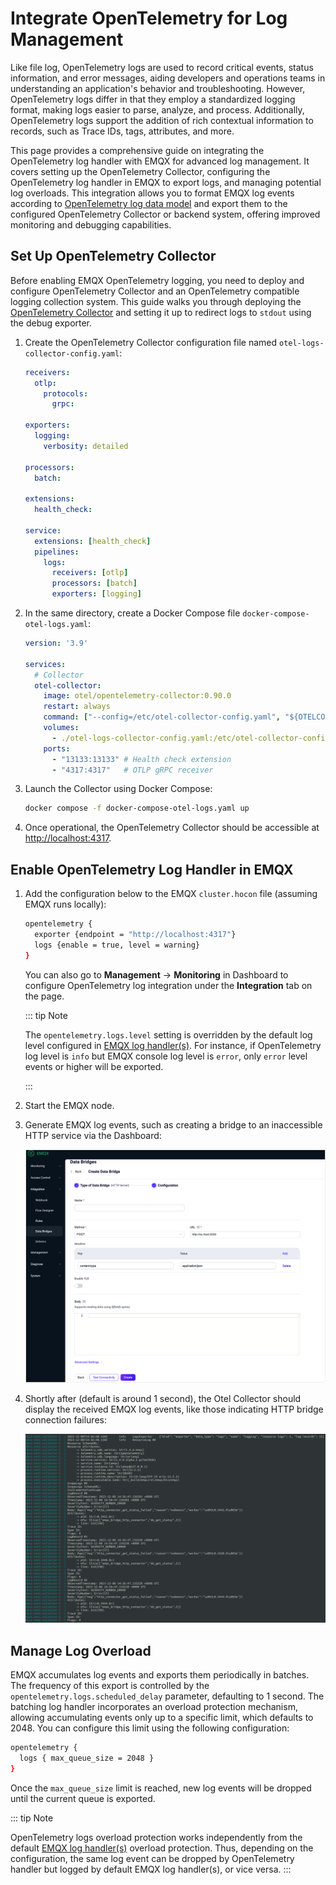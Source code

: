 # Integrate OpenTelemetry for Log Management

Like file log, OpenTelemetry logs are used to record critical events, status information, and error messages, aiding developers and operations teams in understanding an application's behavior and troubleshooting. However, OpenTelemetry logs differ in that they employ a standardized logging format, making logs easier to parse, analyze, and process. Additionally, OpenTelemetry logs support the addition of rich contextual information to records, such as Trace IDs, tags, attributes, and more.

This page provides a comprehensive guide on integrating the OpenTelemetry log handler with EMQX for advanced log management. It covers setting up the OpenTelemetry Collector, configuring the OpenTelemetry log handler in EMQX to export logs, and managing potential log overloads. This integration allows you to format EMQX log events according to [OpenTelemetry log data model](https://opentelemetry.io/docs/specs/otel/logs/data-model/) and export them to the configured OpenTelemetry Collector or backend system, offering improved monitoring and debugging capabilities.

## Set Up OpenTelemetry Collector

Before enabling EMQX OpenTelemetry logging, you need to deploy and configure OpenTelemetry Collector and an OpenTelemetry compatible logging collection system. This guide walks you through deploying the [OpenTelemetry Collector](https://opentelemetry.io/docs/collector/getting-started) and setting it up to redirect logs to `stdout` using the debug exporter.

1. Create the OpenTelemetry Collector configuration file named `otel-logs-collector-config.yaml`:

   ```yaml
   receivers:
     otlp:
       protocols:
         grpc:

   exporters:
     logging:
       verbosity: detailed

   processors:
     batch:

   extensions:
     health_check:

   service:
     extensions: [health_check]
     pipelines:
       logs:
         receivers: [otlp]
         processors: [batch]
         exporters: [logging]
   ```

2. In the same directory, create a Docker Compose file `docker-compose-otel-logs.yaml`:

   ```yaml
   version: '3.9'

   services:
     # Collector
     otel-collector:
       image: otel/opentelemetry-collector:0.90.0
       restart: always
       command: ["--config=/etc/otel-collector-config.yaml", "${OTELCOL_ARGS}"]
       volumes:
         - ./otel-logs-collector-config.yaml:/etc/otel-collector-config.yaml
       ports:
         - "13133:13133" # Health check extension
         - "4317:4317"   # OTLP gRPC receiver
   ```

3. Launch the Collector using Docker Compose:

   ```bash
   docker compose -f docker-compose-otel-logs.yaml up
   ```

4. Once operational, the OpenTelemetry Collector should be accessible at [http://localhost:4317](http://localhost:4317/).


## Enable OpenTelemetry Log Handler in EMQX

1. Add the configuration below to the EMQX `cluster.hocon` file (assuming EMQX runs locally):

   ```bash
   opentelemetry {
     exporter {endpoint = "http://localhost:4317"}
     logs {enable = true, level = warning}
   }
   ```

   You can also go to **Management** -> **Monitoring** in Dashboard to configure OpenTelemetry log integration under the **Integration** tab on the page.

   ::: tip Note

   The `opentelemetry.logs.level` setting is overridden by the default log level configured in [EMQX log handler(s)](../../observability/log.md). For instance, if OpenTelemetry log level is `info` but EMQX console log level is `error`, only `error` level events or higher will be exported.

   :::

2. Start the EMQX node.

3. Generate EMQX log events, such as creating a bridge to an inaccessible HTTP service via the Dashboard:

   <img src="./assets/otel-logs-bridge-example-en.png" alt="Otel-logs-HTTP-bridge-example" style="zoom:67%;" />

4. Shortly after (default is around 1 second), the Otel Collector should display the received EMQX log events, like those indicating HTTP bridge connection failures:

   ![Otel-collector-logs-debug-output](./assets/otel-collector-logs-debug-output.png)

## Manage Log Overload

EMQX accumulates log events and exports them periodically in batches.
The frequency of this export is controlled by the `opentelemetry.logs.scheduled_delay` parameter, defaulting to 1 second.
The batching log handler incorporates an overload protection mechanism, allowing accumulating events only up to a specific limit, which defaults to 2048. You can configure this limit using the following configuration:

```bash
opentelemetry {
  logs { max_queue_size = 2048 }
}
```

Once the `max_queue_size` limit is reached, new log events will be dropped until the current queue is exported.

::: tip Note

OpenTelemetry logs overload protection works independently from the default [EMQX log handler(s)](../log.md) overload protection.
Thus, depending on the configuration, the same log event can be dropped by OpenTelemetry handler but logged by default EMQX log handler(s), or vice versa.
:::
